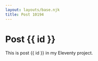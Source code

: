 ```yaml
---
layout: layouts/base.njk
title: Post 10194
---
```


# Post {{ id }}

This is post {{ id }} in my Eleventy project.
